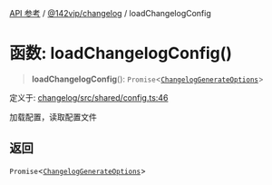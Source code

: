 [API 参考](../../../index.md) / [@142vip/changelog](../index.md) / loadChangelogConfig

# 函数: loadChangelogConfig()

> **loadChangelogConfig**(): `Promise`\<[`ChangelogGenerateOptions`](../interfaces/ChangelogGenerateOptions.md)\>

定义于: [changelog/src/shared/config.ts:46](https://github.com/142vip/core-x/blob/bdff6769b69266ddfe7392709afaa643b39c00f4/packages/changelog/src/shared/config.ts#L46)

加载配置，读取配置文件

## 返回

`Promise`\<[`ChangelogGenerateOptions`](../interfaces/ChangelogGenerateOptions.md)\>
